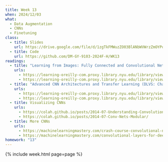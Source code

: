 ```yaml
---
title: Week 13
when: 2024/12/03
what:
  - Data Augmentation
  - CNNs
  - Finetuning
class:
  - title: Slides
    url: https://drive.google.com/file/d/1zgTkFMWuzZO03BlANbWVWrzZmOYPovEU/
  - title: Code
    url: https://github.com/DM-GY-9103-2024F-H/WK13
readings:
  - title: "Learning from Images: Fully Connected and Convolutional Networks (DLPT: Chapters 7 and 8)"
    urls:
      - https://learning-oreilly-com.proxy.library.nyu.edu/library/view/deep-learning-with/9781617295263/Text/07.xhtml
      - https://learning-oreilly-com.proxy.library.nyu.edu/library/view/deep-learning-with/9781617295263/Text/08.xhtml
  - title: "Advanced CNN Architectures and Transfer Learning (DLVS: Chapters 5 and 6)"
    urls:
      - https://learning-oreilly-com.proxy.library.nyu.edu/library/view/deep-learning-for/9781617296192/Text/05.htm
      - https://learning-oreilly-com.proxy.library.nyu.edu/library/view/deep-learning-for/9781617296192/Text/06.htm
  - title: Visualizing CNNs
    urls:
      - https://colah.github.io/posts/2014-07-Understanding-Convolutions/
      - https://colah.github.io/posts/2014-07-Conv-Nets-Modular/
  - title: More CNNs
    urls:
      - https://machinelearningmastery.com/crash-course-convolutional-neural-networks/
      - https://machinelearningmastery.com/convolutional-layers-for-deep-learning-neural-networks/
homework: "13"
---
```

{% include week.html page=page %}
